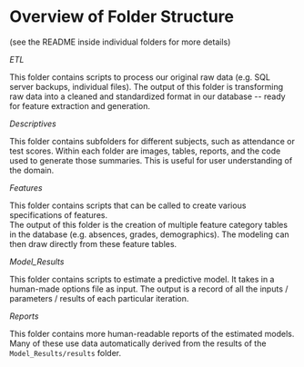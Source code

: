 # Overview of Folder Structure

(see the README inside individual folders for more details)

*ETL*

This folder contains scripts to process our original raw data (e.g. SQL server backups, individual files). The output of this folder is transforming raw data into a cleaned and standardized format in our database -- ready for feature extraction and generation.

*Descriptives*

This folder contains subfolders for different subjects, such as attendance or test scores. Within each folder are images, tables, reports, and the code used to generate those summaries. This is useful for user understanding of the domain.

*Features*

This folder contains scripts that can be called to create various specifications of features.  
The output of this folder is the creation of multiple feature category tables in the database (e.g. absences, grades, demographics). The modeling can then draw directly from these feature tables.

*Model_Results*

This folder contains scripts to estimate a predictive model. It takes in a human-made options file as input. The output is a record of all the inputs / parameters / results of each particular iteration. 

*Reports*

This folder contains more human-readable reports of the estimated models. Many of these use data automatically derived from the results of the `Model_Results/results` folder.